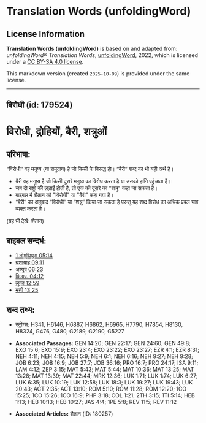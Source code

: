 # Translation Words (unfoldingWord)

## License Information

**Translation Words (unfoldingWord)** is based on and adapted from: _unfoldingWord® Translation Words_, [unfoldingWord](https://unfoldingword.org/utw), 2022, which is licensed under a [CC BY-SA 4.0 license](https://creativecommons.org/licenses/by-sa/4.0/legalcode.en).

This markdown version (created `2025-10-09`) is provided under the same license.



--------------------------------

## विरोधी (id: 179524)

विरोधी, द्रोहियों, बैरी, शत्रुओं
================================

परिभाषा:
--------

“विरोधी” वह मनुष्य (या समुदाय) है जो किसी के विरूद्ध हो। “बैरी” शब्द का भी यही अर्थ है।

* बैरी वह मनुष्य है जो किसी दूसरे मनुष्य का विरोध करता है या उसको हानि पहुंचाता है।
* जब दो राष्ट्रों की लड़ाई होती है, तो एक को दूसरे का "शत्रु" कहा जा सकता है।
* बाइबल में शैतान को "विरोधी" या "बैरी" कहा गया है।
* “बैरी” का अनुवाद “विरोधी” या “शत्रु” किया जा सकता है परन्तु यह शब्द विरोध का अधिक प्रबल भाव व्यक्त करता है।

(यह भी देखें: शैतान)

बाइबल सन्दर्भ:
--------------

* [1 तीमुथियुस 05:14](https://ref.ly/1Tim0:0)
* [यशायाह 09:11](https://ref.ly/Isa9:11)
* [अय्यूब 06:23](https://ref.ly/Job6:23)
* [विलाप. 04:12](https://ref.ly/Lam4:12)
* [लूका 12:59](https://ref.ly/Luke12:59)
* [मत्ती 13:25](https://ref.ly/Matt13:25)

शब्द तथ्य:
----------

* स्ट्रोंग्स: H341, H6146, H6887, H6862, H6965, H7790, H7854, H8130, H8324, G476, G480, G2189, G2190, G5227

* **Associated Passages:** GEN 14:20; GEN 22:17; GEN 24:60; GEN 49:8; EXO 15:6; EXO 15:9; EXO 23:4; EXO 23:22; EXO 23:27; EZR 4:1; EZR 8:31; NEH 4:11; NEH 4:15; NEH 5:9; NEH 6:1; NEH 6:16; NEH 9:27; NEH 9:28; JOB 6:23; JOB 16:9; JOB 27:7; JOB 36:16; PRO 16:7; PRO 24:17; ISA 9:11; LAM 4:12; ZEP 3:15; MAT 5:43; MAT 5:44; MAT 10:36; MAT 13:25; MAT 13:28; MAT 13:39; MAT 22:44; MRK 12:36; LUK 1:71; LUK 1:74; LUK 6:27; LUK 6:35; LUK 10:19; LUK 12:58; LUK 18:3; LUK 19:27; LUK 19:43; LUK 20:43; ACT 2:35; ACT 13:10; ROM 5:10; ROM 11:28; ROM 12:20; 1CO 15:25; 1CO 15:26; 1CO 16:9; PHP 3:18; COL 1:21; 2TH 3:15; 1TI 5:14; HEB 1:13; HEB 10:13; HEB 10:27; JAS 4:4; 1PE 5:8; REV 11:5; REV 11:12
* **Associated Articles:** शैतान (ID: 180257)

